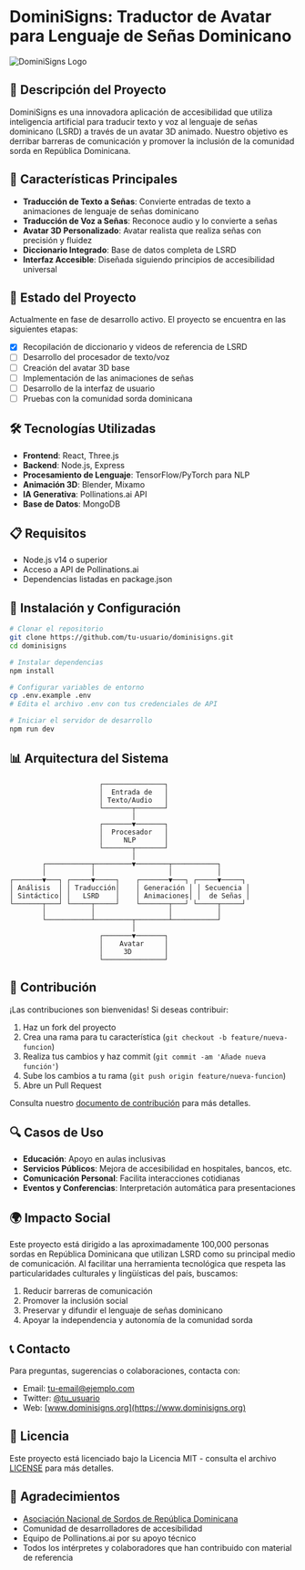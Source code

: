 # DominiSigns: Traductor de Avatar para Lenguaje de Señas Dominicano

![DominiSigns Logo](https://via.placeholder.com/200x200.png?text=DominiSigns)

## 📝 Descripción del Proyecto

DominiSigns es una innovadora aplicación de accesibilidad que utiliza inteligencia artificial para traducir texto y voz al lenguaje de señas dominicano (LSRD) a través de un avatar 3D animado. Nuestro objetivo es derribar barreras de comunicación y promover la inclusión de la comunidad sorda en República Dominicana.

## 🌟 Características Principales

- **Traducción de Texto a Señas**: Convierte entradas de texto a animaciones de lenguaje de señas dominicano
- **Traducción de Voz a Señas**: Reconoce audio y lo convierte a señas
- **Avatar 3D Personalizado**: Avatar realista que realiza señas con precisión y fluidez
- **Diccionario Integrado**: Base de datos completa de LSRD
- **Interfaz Accesible**: Diseñada siguiendo principios de accesibilidad universal

## 🚀 Estado del Proyecto

Actualmente en fase de desarrollo activo. El proyecto se encuentra en las siguientes etapas:

- [x] Recopilación de diccionario y videos de referencia de LSRD
- [ ] Desarrollo del procesador de texto/voz
- [ ] Creación del avatar 3D base
- [ ] Implementación de las animaciones de señas
- [ ] Desarrollo de la interfaz de usuario
- [ ] Pruebas con la comunidad sorda dominicana

## 🛠️ Tecnologías Utilizadas

- **Frontend**: React, Three.js
- **Backend**: Node.js, Express
- **Procesamiento de Lenguaje**: TensorFlow/PyTorch para NLP
- **Animación 3D**: Blender, Mixamo
- **IA Generativa**: Pollinations.ai API
- **Base de Datos**: MongoDB

## 📋 Requisitos

- Node.js v14 o superior
- Acceso a API de Pollinations.ai
- Dependencias listadas en package.json

## 🔧 Instalación y Configuración

```bash
# Clonar el repositorio
git clone https://github.com/tu-usuario/dominisigns.git
cd dominisigns

# Instalar dependencias
npm install

# Configurar variables de entorno
cp .env.example .env
# Edita el archivo .env con tus credenciales de API

# Iniciar el servidor de desarrollo
npm run dev
```

## 📊 Arquitectura del Sistema

```
                      ┌───────────────┐
                      │  Entrada de   │
                      │ Texto/Audio   │
                      └───────┬───────┘
                              │
                      ┌───────▼───────┐
                      │  Procesador   │
                      │     NLP       │
                      └───────┬───────┘
                              │
        ┌───────────┬─────────▼────────┬───────────┐
        │           │                  │           │
┌───────▼───┐ ┌─────▼─────┐    ┌───────▼───┐ ┌─────▼─────┐
│ Análisis  │ │ Traducción│    │ Generación │ │ Secuencia │
│ Sintáctico│ │   LSRD    │    │ Animaciones│ │  de Señas │
└───────┬───┘ └─────┬─────┘    └───────┬───┘ └─────┬─────┘
        │           │                  │           │
        └───────────┴─────────┬────────┴───────────┘
                              │
                      ┌───────▼───────┐
                      │    Avatar     │
                      │     3D        │
                      └───────────────┘
```

## 👥 Contribución

¡Las contribuciones son bienvenidas! Si deseas contribuir:

1. Haz un fork del proyecto
2. Crea una rama para tu característica (`git checkout -b feature/nueva-funcion`)
3. Realiza tus cambios y haz commit (`git commit -am 'Añade nueva función'`)
4. Sube los cambios a tu rama (`git push origin feature/nueva-funcion`)
5. Abre un Pull Request

Consulta nuestro [documento de contribución](CONTRIBUTING.md) para más detalles.

## 🔍 Casos de Uso

- **Educación**: Apoyo en aulas inclusivas
- **Servicios Públicos**: Mejora de accesibilidad en hospitales, bancos, etc.
- **Comunicación Personal**: Facilita interacciones cotidianas
- **Eventos y Conferencias**: Interpretación automática para presentaciones

## 🌍 Impacto Social

Este proyecto está dirigido a las aproximadamente 100,000 personas sordas en República Dominicana que utilizan LSRD como su principal medio de comunicación. Al facilitar una herramienta tecnológica que respeta las particularidades culturales y lingüísticas del país, buscamos:

1. Reducir barreras de comunicación
2. Promover la inclusión social
3. Preservar y difundir el lenguaje de señas dominicano
4. Apoyar la independencia y autonomía de la comunidad sorda

## 📞 Contacto

Para preguntas, sugerencias o colaboraciones, contacta con:
- Email: [tu-email@ejemplo.com](mailto:tu-email@ejemplo.com)
- Twitter: [@tu_usuario](https://twitter.com/tu_usuario)
- Web: [www.dominisigns.org](https://www.dominisigns.org)

## 📜 Licencia

Este proyecto está licenciado bajo la Licencia MIT - consulta el archivo [LICENSE](LICENSE) para más detalles.

## 🙏 Agradecimientos

- [Asociación Nacional de Sordos de República Dominicana](https://ansordo.org)
- Comunidad de desarrolladores de accesibilidad
- Equipo de Pollinations.ai por su apoyo técnico
- Todos los intérpretes y colaboradores que han contribuido con material de referencia
